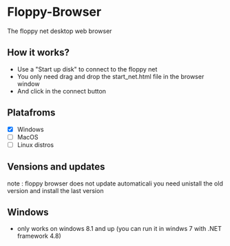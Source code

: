 # Floppy-Browser
The floppy net desktop web browser

## How it works?
- Use a "Start up disk" to connect to the floppy net
- You only need drag and drop the start_net.html file in the browser window
- And click in the connect button

## Platafroms
- [x] Windows
- [ ] MacOS
- [ ] Linux distros

## Vensions and updates
note : floppy browser does not update automaticali you need unistall the old version and install the last version

## Windows
- only works on windows 8.1 and up (you can run it in windws 7 with .NET framework 4.8)
